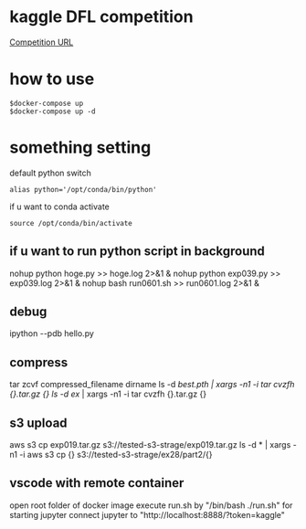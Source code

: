 # kaggle DFL competition
[Competition URL](https://www.kaggle.com/competitions/dfl-bundesliga-data-shootout)

# how to use
```
$docker-compose up
$docker-compose up -d
```

# something setting
default python switch
```
alias python='/opt/conda/bin/python'
```

if u want to conda activate
```
source /opt/conda/bin/activate
```

## if u want to run python script in background
nohup python hoge.py >> hoge.log 2>&1 &
nohup python exp039.py >> exp039.log 2>&1 &
nohup bash run0601.sh >> run0601.log 2>&1 &

## debug
ipython --pdb hello.py

## compress
tar zcvf compressed_filename dirname
ls -d *best.pth | xargs -n1 -i tar cvzfh {}.tar.gz {}
ls -d ex* | xargs -n1 -i tar cvzfh {}.tar.gz {}

## s3 upload
aws s3 cp exp019.tar.gz s3://tested-s3-strage/exp019.tar.gz
ls -d * | xargs -n1 -i aws s3 cp {} s3://tested-s3-strage/ex28/part2/{}


## vscode with remote container
open root folder of docker image
execute run.sh by "/bin/bash ./run.sh" for starting jupyter
connect jupyter to "http://localhost:8888/?token=kaggle"

